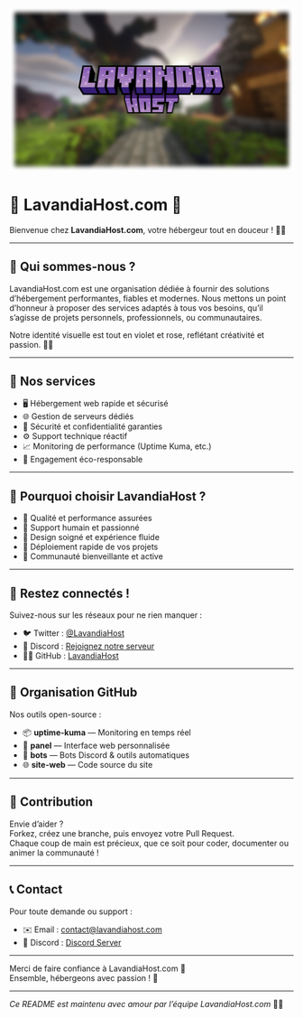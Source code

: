 ![](./banner.png)

# 💜 LavandiaHost.com 💖

Bienvenue chez **LavandiaHost.com**, votre hébergeur tout en douceur ! 🌸✨

---

## 💟 Qui sommes-nous ?

LavandiaHost.com est une organisation dédiée à fournir des solutions d’hébergement performantes, fiables et modernes. Nous mettons un point d’honneur à proposer des services adaptés à tous vos besoins, qu’il s’agisse de projets personnels, professionnels, ou communautaires.  

Notre identité visuelle est tout en violet et rose, reflétant créativité et passion. 💜🌷

---

## 💼 Nos services

- 🖥️ Hébergement web rapide et sécurisé  
- 🌐 Gestion de serveurs dédiés  
- 🔐 Sécurité et confidentialité garanties  
- ⚙️ Support technique réactif  
- 📈 Monitoring de performance (Uptime Kuma, etc.)  
- 🌱 Engagement éco-responsable  

---

## 🌸 Pourquoi choisir LavandiaHost ?

- 💜 Qualité et performance assurées  
- 💬 Support humain et passionné  
- 💖 Design soigné et expérience fluide  
- 🚀 Déploiement rapide de vos projets  
- 🌷 Communauté bienveillante et active  

---

## 📱 Restez connectés !

Suivez-nous sur les réseaux pour ne rien manquer :  
- 🐦 Twitter : [@LavandiaHost](https://twitter.com/LavandiaHost)  
- 💬 Discord : [Rejoignez notre serveur](https://discord.gg/PUQQdGgC)  
- 👩‍💻 GitHub : [LavandiaHost](https://github.com/LavandiaHost)  

---

## 📂 Organisation GitHub

Nos outils open-source :  

- 📦 **uptime-kuma** — Monitoring en temps réel  
- 🔧 **panel** — Interface web personnalisée  
- 🤖 **bots** — Bots Discord & outils automatiques  
- 🌐 **site-web** — Code source du site  

---

## 💖 Contribution

Envie d’aider ?  
Forkez, créez une branche, puis envoyez votre Pull Request.  
Chaque coup de main est précieux, que ce soit pour coder, documenter ou animer la communauté !  

---

## 📞 Contact

Pour toute demande ou support :  

- ✉️ Email : contact@lavandiahost.com  
- 💬 Discord : [Discord Server](https://discord.gg/PUQQdGgC)  

---

Merci de faire confiance à LavandiaHost.com 💜  
Ensemble, hébergeons avec passion ! 🌸

---

*Ce README est maintenu avec amour par l’équipe LavandiaHost.com* 💜✨
